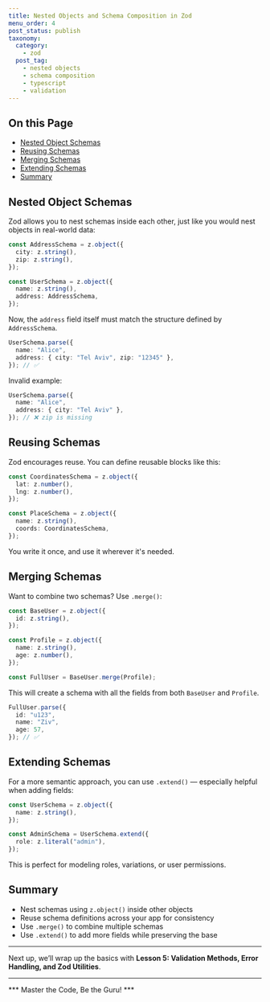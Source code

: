 ```yaml
---
title: Nested Objects and Schema Composition in Zod
menu_order: 4
post_status: publish
taxonomy:
  category:
    - zod
  post_tag:
    - nested objects
    - schema composition
    - typescript
    - validation
---
```


<div class="toc" markdown="1">

## On this Page

- [Nested Object Schemas](#nested-object-schemas)
- [Reusing Schemas](#reusing-schemas)
- [Merging Schemas](#merging-schemas)
- [Extending Schemas](#extending-schemas)
- [Summary](#summary)

</div>

<div class="guru-main" markdown="1">

## Nested Object Schemas

Zod allows you to nest schemas inside each other, just like you would nest objects in real-world data:

```ts
const AddressSchema = z.object({
  city: z.string(),
  zip: z.string(),
});

const UserSchema = z.object({
  name: z.string(),
  address: AddressSchema,
});
```

Now, the `address` field itself must match the structure defined by `AddressSchema`.

```ts
UserSchema.parse({
  name: "Alice",
  address: { city: "Tel Aviv", zip: "12345" },
}); // ✅
```

Invalid example:

```ts
UserSchema.parse({
  name: "Alice",
  address: { city: "Tel Aviv" },
}); // ❌ zip is missing
```

## Reusing Schemas

Zod encourages reuse. You can define reusable blocks like this:

```ts
const CoordinatesSchema = z.object({
  lat: z.number(),
  lng: z.number(),
});

const PlaceSchema = z.object({
  name: z.string(),
  coords: CoordinatesSchema,
});
```

You write it once, and use it wherever it's needed.

## Merging Schemas

Want to combine two schemas? Use `.merge()`:

```ts
const BaseUser = z.object({
  id: z.string(),
});

const Profile = z.object({
  name: z.string(),
  age: z.number(),
});

const FullUser = BaseUser.merge(Profile);
```

This will create a schema with all the fields from both `BaseUser` and `Profile`.

```ts
FullUser.parse({
  id: "u123",
  name: "Ziv",
  age: 57,
}); // ✅
```

## Extending Schemas

For a more semantic approach, you can use `.extend()` — especially helpful when adding fields:

```ts
const UserSchema = z.object({
  name: z.string(),
});

const AdminSchema = UserSchema.extend({
  role: z.literal("admin"),
});
```

This is perfect for modeling roles, variations, or user permissions.

## Summary

- Nest schemas using `z.object()` inside other objects
- Reuse schema definitions across your app for consistency
- Use `.merge()` to combine multiple schemas
- Use `.extend()` to add more fields while preserving the base

---

Next up, we’ll wrap up the basics with **Lesson 5: Validation Methods, Error Handling, and Zod Utilities**.

---

*** Master the Code, Be the Guru! ***

</div>
